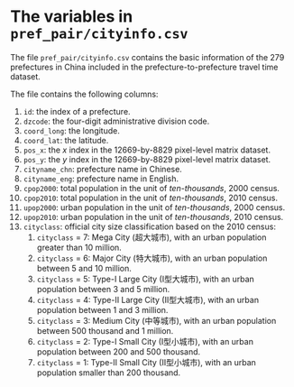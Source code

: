 # The variables in `pref_pair/cityinfo.csv`

The file `pref_pair/cityinfo.csv` contains the basic information of the 279 prefectures in China included in the prefecture-to-prefecture travel time dataset.

The file contains the following columns:

1. `id`: the index of a prefecture.
2. `dzcode`: the four-digit administrative division code.
3. `coord_long`: the longitude.
4. `coord_lat`: the latitude.
5. `pos_x`: the $x$ index in the 12669-by-8829 pixel-level matrix dataset.
6. `pos_y`: the $y$ index in the 12669-by-8829 pixel-level matrix dataset.
7. `cityname_chn`: prefecture name in Chinese.
8. `cityname_eng`: prefecture name in English.
9. `cpop2000`: total population in the unit of *ten-thousands*, 2000 census.
10. `cpop2010`: total population in the unit of *ten-thousands*, 2010 census.
11. `upop2000`: urban population in the unit of *ten-thousands*, 2000 census.
12. `upop2010`: urban population in the unit of *ten-thousands*, 2010 census.
13. `cityclass`: official city size classification based on the 2010 census:
    1. `cityclass` = 7: Mega City (超大城市), with an urban population greater than 10 million.
    2. `cityclass` = 6: Major City (特大城市), with an urban population between 5 and 10 million.
    3. `cityclass` = 5: Type-I Large City (I型大城市), with an urban population between 3 and 5 million.
    4. `cityclass` = 4: Type-II Large City (II型大城市), with an urban population between 1 and 3 million.
    5. `cityclass` = 3: Medium City (中等城市), with an urban population between 500 thousand and 1 million.
    6. `cityclass` = 2: Type-I Small City (I型小城市), with an urban population between 200 and 500 thousand.
    7. `cityclass` = 1: Type-II Small City (II型小城市), with an urban population smaller than 200 thousand.     
